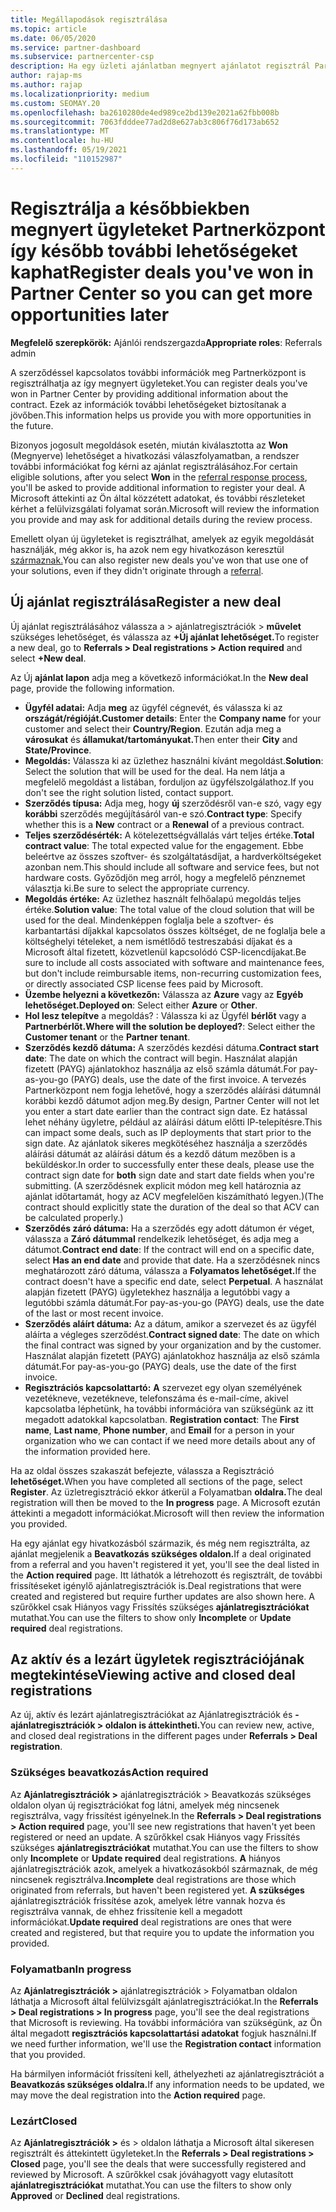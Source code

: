 ```yaml
---
title: Megállapodások regisztrálása
ms.topic: article
ms.date: 06/05/2020
ms.service: partner-dashboard
ms.subservice: partnercenter-csp
description: Ha egy üzleti ajánlatban megnyert ajánlatot regisztrál Partnerközpont a Microsoft több lehetőséget is kínál a jövőben.
author: rajap-ms
ms.author: rajap
ms.localizationpriority: medium
ms.custom: SEOMAY.20
ms.openlocfilehash: ba2610280de4ed989ce2bd139e2021a62fbb008b
ms.sourcegitcommit: 7063fdddee77ad2d8e627ab3c806f76d173ab652
ms.translationtype: MT
ms.contentlocale: hu-HU
ms.lasthandoff: 05/19/2021
ms.locfileid: "110152987"
---
```

# <a name="register-deals-youve-won-in-partner-center-so-you-can-get-more-opportunities-later"></a><span data-ttu-id="2b460-103">Regisztrálja a későbbiekben megnyert ügyleteket Partnerközpont így később további lehetőségeket kaphat</span><span class="sxs-lookup"><span data-stu-id="2b460-103">Register deals you've won in Partner Center so you can get more opportunities later</span></span>

<span data-ttu-id="2b460-104">**Megfelelő szerepkörök:** Ajánlói rendszergazda</span><span class="sxs-lookup"><span data-stu-id="2b460-104">**Appropriate roles**: Referrals admin</span></span>

<span data-ttu-id="2b460-105">A szerződéssel kapcsolatos további információk meg Partnerközpont is regisztrálhatja az így megnyert ügyleteket.</span><span class="sxs-lookup"><span data-stu-id="2b460-105">You can register deals you've won in Partner Center by providing additional information about the contract.</span></span> <span data-ttu-id="2b460-106">Ezek az információk további lehetőségeket biztosítanak a jövőben.</span><span class="sxs-lookup"><span data-stu-id="2b460-106">This information helps us provide you with more opportunities in the future.</span></span>

<span data-ttu-id="2b460-107">Bizonyos jogosult megoldások esetén, miután [](manage-leads.md)kiválasztotta az **Won** (Megnyerve) lehetőséget a hivatkozási válaszfolyamatban, a rendszer további információkat fog kérni az ajánlat regisztrálásához.</span><span class="sxs-lookup"><span data-stu-id="2b460-107">For certain eligible solutions, after you select **Won** in the [referral response process](manage-leads.md), you'll be asked to provide additional information to register your deal.</span></span> <span data-ttu-id="2b460-108">A Microsoft áttekinti az Ön által közzétett adatokat, és további részleteket kérhet a felülvizsgálati folyamat során.</span><span class="sxs-lookup"><span data-stu-id="2b460-108">Microsoft will review the information you provide and may ask for additional details during the review process.</span></span>

<span data-ttu-id="2b460-109">Emellett olyan új ügyleteket is regisztrálhat, amelyek az egyik megoldását használják, még akkor is, ha azok nem egy hivatkozáson keresztül [származnak.](referrals.md)</span><span class="sxs-lookup"><span data-stu-id="2b460-109">You can also register new deals you've won that use one of your solutions, even if they didn't originate through a [referral](referrals.md).</span></span> 

## <a name="register-a-new-deal"></a><span data-ttu-id="2b460-110">Új ajánlat regisztrálása</span><span class="sxs-lookup"><span data-stu-id="2b460-110">Register a new deal</span></span>

<span data-ttu-id="2b460-111">Új ajánlat regisztrálásához válassza a > ajánlatregisztrációk > **művelet** szükséges lehetőséget, és válassza az **+Új ajánlat lehetőséget.**</span><span class="sxs-lookup"><span data-stu-id="2b460-111">To register a new deal, go to **Referrals > Deal registrations > Action required** and select **+New deal**.</span></span>

<span data-ttu-id="2b460-112">Az Új **ajánlat lapon** adja meg a következő információkat.</span><span class="sxs-lookup"><span data-stu-id="2b460-112">In the **New deal** page, provide the following information.</span></span>

- <span data-ttu-id="2b460-113">**Ügyfél adatai:** Adja **meg** az ügyfél cégnevét, és válassza ki az **országát/régióját.**</span><span class="sxs-lookup"><span data-stu-id="2b460-113">**Customer details**: Enter the **Company name** for your customer and select their **Country/Region**.</span></span> <span data-ttu-id="2b460-114">Ezután adja meg a **városukat** és **államukat/tartományukat.**</span><span class="sxs-lookup"><span data-stu-id="2b460-114">Then enter their **City** and **State/Province**.</span></span>
- <span data-ttu-id="2b460-115">**Megoldás:** Válassza ki az üzlethez használni kívánt megoldást.</span><span class="sxs-lookup"><span data-stu-id="2b460-115">**Solution**: Select the solution that will be used for the deal.</span></span> <span data-ttu-id="2b460-116">Ha nem látja a megfelelő megoldást a listában, forduljon az ügyfélszolgálathoz.</span><span class="sxs-lookup"><span data-stu-id="2b460-116">If you don't see the right solution listed, contact support.</span></span>
- <span data-ttu-id="2b460-117">**Szerződés típusa:** Adja meg, hogy **új** szerződésről van-e szó, vagy egy **korábbi** szerződés megújításáról van-e szó.</span><span class="sxs-lookup"><span data-stu-id="2b460-117">**Contract type**: Specify whether this is a **New** contract or a **Renewal** of a previous contract.</span></span>
- <span data-ttu-id="2b460-118">**Teljes szerződésérték:** A kötelezettségvállalás várt teljes értéke.</span><span class="sxs-lookup"><span data-stu-id="2b460-118">**Total contract value**: The total expected value for the engagement.</span></span> <span data-ttu-id="2b460-119">Ebbe beleértve az összes szoftver- és szolgáltatásdíjat, a hardverköltségeket azonban nem.</span><span class="sxs-lookup"><span data-stu-id="2b460-119">This should include all software and service fees, but not hardware costs.</span></span> <span data-ttu-id="2b460-120">Győződjön meg arról, hogy a megfelelő pénznemet választja ki.</span><span class="sxs-lookup"><span data-stu-id="2b460-120">Be sure to select the appropriate currency.</span></span>
- <span data-ttu-id="2b460-121">**Megoldás értéke:** Az üzlethez használt felhőalapú megoldás teljes értéke.</span><span class="sxs-lookup"><span data-stu-id="2b460-121">**Solution value**: The total value of the cloud solution that will be used for the deal.</span></span> <span data-ttu-id="2b460-122">Mindenképpen foglalja bele a szoftver- és karbantartási díjakkal kapcsolatos összes költséget, de ne foglalja bele a költséghelyi tételeket, a nem ismétlődő testreszabási díjakat és a Microsoft által fizetett, közvetlenül kapcsolódó CSP-licencdíjakat.</span><span class="sxs-lookup"><span data-stu-id="2b460-122">Be sure to include all costs associated with software and maintenance fees, but don't include reimbursable items, non-recurring customization fees, or directly associated CSP license fees paid by Microsoft.</span></span>
- <span data-ttu-id="2b460-123">**Üzembe helyezni a következőn:** Válassza az **Azure** vagy az **Egyéb lehetőséget.**</span><span class="sxs-lookup"><span data-stu-id="2b460-123">**Deployed on**: Select either **Azure** or **Other**.</span></span>
- <span data-ttu-id="2b460-124">**Hol lesz telepítve** a megoldás? : Válassza ki az Ügyfél **bérlőt** vagy a **Partnerbérlőt.**</span><span class="sxs-lookup"><span data-stu-id="2b460-124">**Where will the solution be deployed?**: Select either the **Customer tenant** or the **Partner tenant**.</span></span>
- <span data-ttu-id="2b460-125">**Szerződés kezdő dátuma:** A szerződés kezdési dátuma.</span><span class="sxs-lookup"><span data-stu-id="2b460-125">**Contract start date**: The date on which the contract will begin.</span></span> <span data-ttu-id="2b460-126">Használat alapján fizetett (PAYG) ajánlatokhoz használja az első számla dátumát.</span><span class="sxs-lookup"><span data-stu-id="2b460-126">For pay-as-you-go (PAYG) deals, use the date of the first invoice.</span></span> <span data-ttu-id="2b460-127">A tervezés Partnerközpont nem fogja lehetővé, hogy a szerződés aláírási dátumnál korábbi kezdő dátumot adjon meg.</span><span class="sxs-lookup"><span data-stu-id="2b460-127">By design, Partner Center will not let you enter a start date earlier than the contract sign date.</span></span> <span data-ttu-id="2b460-128">Ez hatással lehet néhány ügyletre, például az aláírási dátum előtti IP-telepítésre.</span><span class="sxs-lookup"><span data-stu-id="2b460-128">This can impact some deals, such as IP deployments that start prior to the sign date.</span></span> <span data-ttu-id="2b460-129">Az ajánlatok sikeres megkötéséhez használja a szerződés  aláírási dátumát az aláírási dátum és a kezdő dátum mezőben is a beküldéskor.</span><span class="sxs-lookup"><span data-stu-id="2b460-129">In order to successfully enter these deals, please use the contract sign date for **both** sign date and start date fields when you're submitting.</span></span> <span data-ttu-id="2b460-130">(A szerződésnek explicit módon meg kell határoznia az ajánlat időtartamát, hogy az ACV megfelelően kiszámítható legyen.)</span><span class="sxs-lookup"><span data-stu-id="2b460-130">(The contract should explicitly state the duration of the deal so that ACV can be calculated properly.)</span></span>
- <span data-ttu-id="2b460-131">**Szerződés záró dátuma:** Ha a szerződés egy adott dátumon ér véget, válassza a **Záró dátummal** rendelkezik lehetőséget, és adja meg a dátumot.</span><span class="sxs-lookup"><span data-stu-id="2b460-131">**Contract end date**: If the contract will end on a specific date, select **Has an end date** and provide that date.</span></span> <span data-ttu-id="2b460-132">Ha a szerződésnek nincs meghatározott záró dátuma, válassza a **Folyamatos lehetőséget.**</span><span class="sxs-lookup"><span data-stu-id="2b460-132">If the contract doesn't have a specific end date, select **Perpetual**.</span></span> <span data-ttu-id="2b460-133">A használat alapján fizetett (PAYG) ügyletekhez használja a legutóbbi vagy a legutóbbi számla dátumát.</span><span class="sxs-lookup"><span data-stu-id="2b460-133">For pay-as-you-go (PAYG) deals, use the date of the last or most recent invoice.</span></span>
- <span data-ttu-id="2b460-134">**Szerződés aláírt dátuma:** Az a dátum, amikor a szervezet és az ügyfél aláírta a végleges szerződést.</span><span class="sxs-lookup"><span data-stu-id="2b460-134">**Contract signed date**: The date on which the final contract was signed by your organization and by the customer.</span></span> <span data-ttu-id="2b460-135">Használat alapján fizetett (PAYG) ajánlatokhoz használja az első számla dátumát.</span><span class="sxs-lookup"><span data-stu-id="2b460-135">For pay-as-you-go (PAYG) deals, use the date of the first invoice.</span></span>
- <span data-ttu-id="2b460-136">**Regisztrációs kapcsolattartó:** **A** szervezet egy olyan személyének vezetékneve, vezetékneve, telefonszáma és e-mail-címe, akivel kapcsolatba léphetünk, ha további információra van szükségünk az itt megadott adatokkal kapcsolatban. </span><span class="sxs-lookup"><span data-stu-id="2b460-136">**Registration contact**: The **First name**, **Last name**, **Phone number**, and **Email** for a person in your organization who we can contact if we need more details about any of the information provided here.</span></span>

<span data-ttu-id="2b460-137">Ha az oldal összes szakaszát befejezte, válassza a Regisztráció **lehetőséget.**</span><span class="sxs-lookup"><span data-stu-id="2b460-137">When you have completed all sections of the page, select **Register**.</span></span> <span data-ttu-id="2b460-138">Az üzletregisztráció ekkor átkerül a Folyamatban **oldalra.**</span><span class="sxs-lookup"><span data-stu-id="2b460-138">The deal registration will then be moved to the **In progress** page.</span></span> <span data-ttu-id="2b460-139">A Microsoft ezután áttekinti a megadott információkat.</span><span class="sxs-lookup"><span data-stu-id="2b460-139">Microsoft will then review the information you provided.</span></span>

<span data-ttu-id="2b460-140">Ha egy ajánlat egy hivatkozásból származik, és még nem regisztrálta, az ajánlat megjelenik a **Beavatkozás szükséges oldalon.**</span><span class="sxs-lookup"><span data-stu-id="2b460-140">If a deal originated from a referral and you haven't registered it yet, you'll see the deal listed in the **Action required** page.</span></span> <span data-ttu-id="2b460-141">Itt láthatók a létrehozott és regisztrált, de további frissítéseket igénylő ajánlatregisztrációk is.</span><span class="sxs-lookup"><span data-stu-id="2b460-141">Deal registrations that were created and registered but require further updates are also shown here.</span></span> <span data-ttu-id="2b460-142">A szűrőkkel csak Hiányos  vagy Frissítés szükséges **ajánlatregisztrációkat** mutathat.</span><span class="sxs-lookup"><span data-stu-id="2b460-142">You can use the filters to show only **Incomplete** or **Update required** deal registrations.</span></span>

## <a name="viewing-active-and-closed-deal-registrations"></a><span data-ttu-id="2b460-143">Az aktív és a lezárt ügyletek regisztrációjának megtekintése</span><span class="sxs-lookup"><span data-stu-id="2b460-143">Viewing active and closed deal registrations</span></span>

<span data-ttu-id="2b460-144">Az új, aktív és lezárt ajánlatregisztrációkat az Ajánlatregisztrációk és **-ajánlatregisztrációk > oldalon is áttekintheti.**</span><span class="sxs-lookup"><span data-stu-id="2b460-144">You can review new, active, and closed deal registrations in the different pages under **Referrals > Deal registration**.</span></span>

### <a name="action-required"></a><span data-ttu-id="2b460-145">Szükséges beavatkozás</span><span class="sxs-lookup"><span data-stu-id="2b460-145">Action required</span></span>

<span data-ttu-id="2b460-146">Az **Ajánlatregisztrációk >** ajánlatregisztrációk > Beavatkozás szükséges oldalon olyan új regisztrációkat fog látni, amelyek még nincsenek regisztrálva, vagy frissítést igényelnek.</span><span class="sxs-lookup"><span data-stu-id="2b460-146">In the **Referrals > Deal registrations > Action required** page, you'll see new registrations that haven't yet been registered or need an update.</span></span> <span data-ttu-id="2b460-147">A szűrőkkel csak Hiányos  vagy Frissítés szükséges **ajánlatregisztrációkat** mutathat.</span><span class="sxs-lookup"><span data-stu-id="2b460-147">You can use the filters to show only **Incomplete** or **Update required** deal registrations.</span></span> <span data-ttu-id="2b460-148">**A** hiányos ajánlatregisztrációk azok, amelyek a hivatkozásokból származnak, de még nincsenek regisztrálva.</span><span class="sxs-lookup"><span data-stu-id="2b460-148">**Incomplete** deal registrations are those which originated from referrals, but haven't been registered yet.</span></span> <span data-ttu-id="2b460-149">**A szükséges** ajánlatregisztrációk frissítése azok, amelyek létre vannak hozva és regisztrálva vannak, de ehhez frissítenie kell a megadott információkat.</span><span class="sxs-lookup"><span data-stu-id="2b460-149">**Update required** deal registrations are ones that were created and registered, but that require you to update the information you provided.</span></span>

### <a name="in-progress"></a><span data-ttu-id="2b460-150">Folyamatban</span><span class="sxs-lookup"><span data-stu-id="2b460-150">In progress</span></span>

<span data-ttu-id="2b460-151">Az **Ajánlatregisztrációk >** ajánlatregisztrációk > Folyamatban oldalon láthatja a Microsoft által felülvizsgált ajánlatregisztrációkat.</span><span class="sxs-lookup"><span data-stu-id="2b460-151">In the **Referrals > Deal registrations > In progress** page, you'll see the deal registrations that Microsoft is reviewing.</span></span> <span data-ttu-id="2b460-152">Ha további információra van szükségünk, az Ön által megadott **regisztrációs kapcsolattartási adatokat** fogjuk használni.</span><span class="sxs-lookup"><span data-stu-id="2b460-152">If we need further information, we'll use the **Registration contact** information that you provided.</span></span>

<span data-ttu-id="2b460-153">Ha bármilyen információt frissíteni kell, áthelyezheti az ajánlatregisztrációt a **Beavatkozás szükséges oldalra.**</span><span class="sxs-lookup"><span data-stu-id="2b460-153">If any information needs to be updated, we may move the deal registration into the **Action required** page.</span></span>

### <a name="closed"></a><span data-ttu-id="2b460-154">Lezárt</span><span class="sxs-lookup"><span data-stu-id="2b460-154">Closed</span></span>

<span data-ttu-id="2b460-155">Az **Ajánlatregisztrációk >** és > oldalon láthatja a Microsoft által sikeresen regisztrált és áttekintett ügyleteket.</span><span class="sxs-lookup"><span data-stu-id="2b460-155">In the **Referrals > Deal registrations > Closed** page, you'll see the deals that were successfully registered and reviewed by Microsoft.</span></span> <span data-ttu-id="2b460-156">A szűrőkkel csak jóváhagyott  vagy elutasított **ajánlatregisztrációkat** mutathat.</span><span class="sxs-lookup"><span data-stu-id="2b460-156">You can use the filters to show only **Approved** or **Declined** deal registrations.</span></span>
